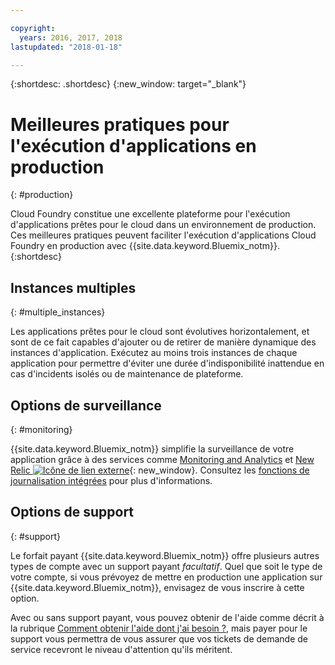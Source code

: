 ```yaml
---

copyright:
  years: 2016, 2017, 2018
lastupdated: "2018-01-18"

---
```


{:shortdesc: .shortdesc}
{:new_window: target="_blank"}

# Meilleures pratiques pour l'exécution d'applications en production
{: #production}

Cloud Foundry constitue une excellente plateforme pour l'exécution d'applications prêtes pour le cloud dans un environnement de production. Ces meilleures pratiques peuvent faciliter l'exécution d'applications Cloud Foundry en production avec {{site.data.keyword.Bluemix_notm}}.
{:shortdesc}

## Instances multiples
{: #multiple_instances}

Les applications prêtes pour le cloud sont évolutives horizontalement, et sont de ce fait capables d'ajouter ou de retirer de manière dynamique des instances d'application. Exécutez au moins trois instances de chaque application pour permettre d'éviter une durée d'indisponibilité inattendue en cas d'incidents isolés ou de maintenance de plateforme.

## Options de surveillance
{: #monitoring}

{{site.data.keyword.Bluemix_notm}} simplifie la surveillance de votre application grâce à des services comme [Monitoring and Analytics](/docs/services/monana/index.html) et [New Relic ![Icône de lien externe](../icons/launch-glyph.svg)](http://newrelic.com/){: new_window}. Consultez les [fonctions de journalisation intégrées](../monitor_log/logging.html#logging_for_bluemix_apps) pour plus d'informations.

## Options de support
{: #support}

Le forfait payant {{site.data.keyword.Bluemix_notm}} offre plusieurs autres types de compte avec un support payant *facultatif*.  Quel que soit le type de votre compte, si vous prévoyez de mettre en production une application sur {{site.data.keyword.Bluemix_notm}}, envisagez de vous inscrire à cette option.

Avec ou sans support payant, vous pouvez obtenir de l'aide comme décrit à la rubrique [Comment obtenir l'aide dont j'ai besoin ?](../get-support/howtogetsupport.html), mais payer pour le support vous permettra de vous assurer que vos tickets de demande de service recevront le niveau d'attention qu'ils méritent.
